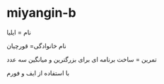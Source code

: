 # miyangin-b
 

نام = ایلیا

نام خانوادگی= قورچیان

تمرین = ساخت برنامه ای برای بزرگترین و میانگین سه عدد

با استفاده از ایف و فورم 


